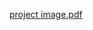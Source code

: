 
[project image.pdf](https://github.com/SBalasuryas/placement-project/files/14107055/project.image.pdf)
